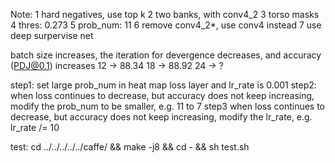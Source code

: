 Note:
	1 hard negatives, use top k
	2 two banks, with conv4_2
	3 torso masks
	4 thres: 0.273
	5 prob_num: 11
	6 remove conv4_2*, use conv4 instead
	7 use deep surpervise net

batch size increases, the iteration for devergence decreases, and accuracy 
(PDJ@0.1) increases
12 -> 88.34
18 -> 88.92
24 -> ?

step1: 
 set large prob_num in heat map loss layer
 and lr_rate is 0.001
step2:
 when loss continues to decrease, but accuracy does not keep increasing,
 modify the prob_num to be smaller, e.g. 11 to 7
step3
 when loss continues to decrease, but accuracy does not keep increasing,
 modify the lr_rate, e.g. lr_rate /= 10

test:
	cd ../../../../../caffe/ && make -j8 && cd - && sh test.sh